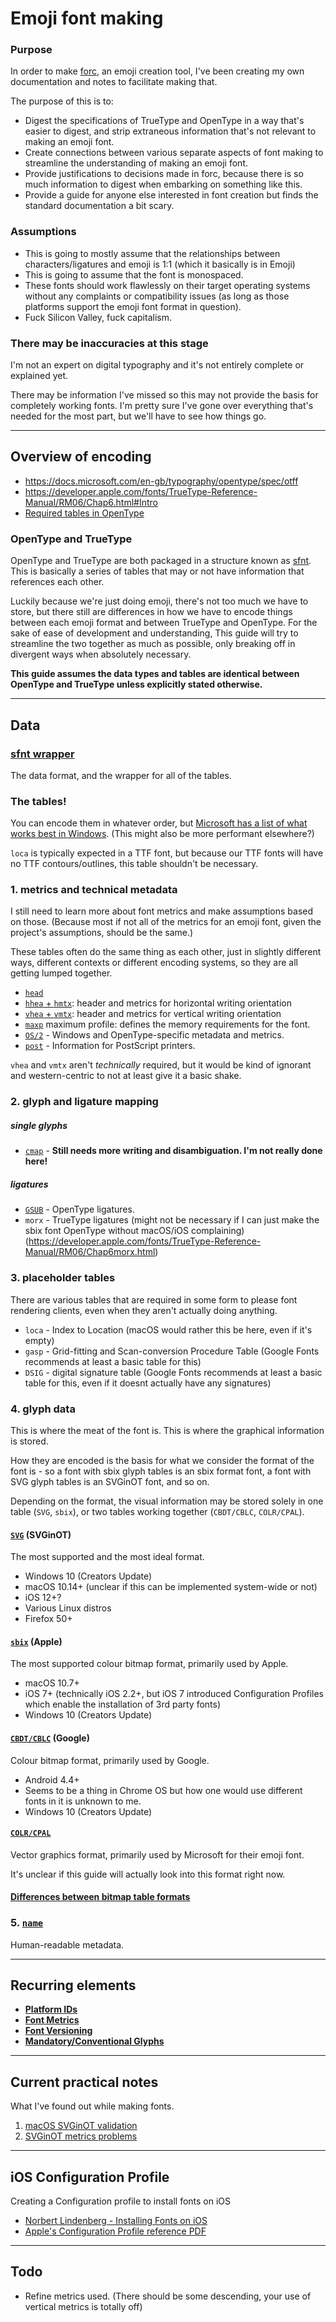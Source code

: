 # Emoji font making

### Purpose

In order to make [forc](https://github.com/mutantstandard/forc), an emoji creation tool, I've been creating my own documentation and notes to facilitate making that.

The purpose of this is to:

- Digest the specifications of TrueType and OpenType in a way that's easier to digest, and strip extraneous information that's not relevant to making an emoji font.
- Create connections between various separate aspects of font making to streamline the understanding of making an emoji font.
- Provide justifications to decisions made in forc, because there is so much information to digest when embarking on something like this.
- Provide a guide for anyone else interested in font creation but finds the standard documentation a bit scary.


### Assumptions

- This is going to mostly assume that the relationships between characters/ligatures and emoji is 1:1 (which it basically is in Emoji)
- This is going to assume that the font is monospaced.
- These fonts should work flawlessly on their target operating systems without any complaints or compatibility issues (as long as those platforms support the emoji font format in question).
- Fuck Silicon Valley, fuck capitalism.

### There may be inaccuracies at this stage

I'm not an expert on digital typography and it's not entirely complete or explained yet.

There may be information I've missed so this may not provide the basis for completely working fonts. I'm pretty sure I've gone over everything that's needed for the most part, but we'll have to see how things go.


-------

## Overview of encoding

- https://docs.microsoft.com/en-gb/typography/opentype/spec/otff
- https://developer.apple.com/fonts/TrueType-Reference-Manual/RM06/Chap6.html#Intro
- [Required tables in OpenType](https://docs.microsoft.com/en-gb/typography/opentype/spec/otff#required-tables)

### OpenType and TrueType

OpenType and TrueType are both packaged in a structure known as [sfnt](https://en.wikipedia.org/wiki/SFNT). This is basically a series of tables that may or not have information that references each other.

Luckily because we're just doing emoji, there's not too much we have to store, but there still are differences in how we have to encode things between each emoji format and between TrueType and OpenType. For the sake of ease of development and understanding, This guide will try to streamline the two together as much as possible, only breaking off in divergent ways when absolutely necessary.

**This guide assumes the data types and tables are identical between OpenType and TrueType unless explicitly stated otherwise.**


-------

## Data

### [sfnt wrapper](misc/sfnt.md)

The data format, and the wrapper for all of the tables.


### The tables!

You can encode them in whatever order, but [Microsoft has a list of what works best in Windows](https://docs.microsoft.com/en-gb/typography/opentype/spec/recom#optimized-table-ordering). (This might also be more performant elsewhere?)

`loca` is typically expected in a TTF font, but because our TTF fonts will have no TTF contours/outlines, this table shouldn't be necessary.


### 1. metrics and technical metadata

I still need to learn more about font metrics and make assumptions based on those. (Because most if not all of the metrics for an emoji font, given the project's assumptions, should be the same.)

These tables often do the same thing as each other, just in slightly different ways, different contexts or different encoding systems, so they are all getting lumped together.

- [`head`](tables/head.md)
- [`hhea` + `hmtx`](tables/horizontal_metrics.md): header and metrics for horizontal writing orientation
- [`vhea` + `vmtx`](tables/vertical_metrics.md): header and metrics for vertical writing orientation
- [`maxp`](tables/maxp.md) maximum profile: defines the memory requirements for the font.
- [`OS/2`](tables/os_2.md) - Windows and OpenType-specific metadata and metrics.
- [`post`](tables/post.md) - Information for PostScript printers.

`vhea` and `vmtx` aren't *technically* required, but it would be kind of ignorant and western-centric to not at least give it a basic shake.

### 2. glyph and ligature mapping


##### single glyphs
- [`cmap`](tables/cmap.md) - **Still needs more writing and disambiguation. I'm not really done here!**

##### ligatures
- [`GSUB`](tables/gsub.md) - OpenType ligatures.
- `morx` - TrueType ligatures (might not be necessary if I can just make the sbix font OpenType without macOS/iOS complaining) (https://developer.apple.com/fonts/TrueType-Reference-Manual/RM06/Chap6morx.html)

### 3. placeholder tables

There are various tables that are required in some form to please font rendering clients, even when they aren't actually doing anything.

- `loca` - Index to Location (macOS would rather this be here, even if it's empty)
- `gasp` - Grid-fitting and Scan-conversion Procedure Table (Google Fonts recommends at least a basic table for this)
- `DSIG` - digital signature table (Google Fonts recommends at least a basic table for this, even if it doesnt actually have any signatures)


### 4. glyph data

This is where the meat of the font is. This is where the graphical information is stored.

How they are encoded is the basis for what we consider the format of the font is - so a font with sbix glyph tables is an sbix format font, a font with SVG glyph tables is an SVGinOT font, and so on.

Depending on the format, the visual information may be stored solely in one table (`SVG`, `sbix`), or two tables working together (`CBDT/CBLC`, `COLR/CPAL`).

#### [`SVG`](tables/svg.md) (SVGinOT)
The most supported and the most ideal format.

- Windows 10 (Creators Update)
- macOS 10.14+ (unclear if this can be implemented system-wide or not)
- iOS 12+?
- Various Linux distros
- Firefox 50+

#### [`sbix`](tables/sbix.md) (Apple)
The most supported colour bitmap format, primarily used by Apple.

- macOS 10.7+
- iOS 7+ (technically iOS 2.2+, but iOS 7 introduced Configuration Profiles which enable the installation of 3rd party fonts)
- Windows 10 (Creators Update)

#### [`CBDT/CBLC`](tables/cbx.md) (Google)
Colour bitmap format, primarily used by Google.

- Android 4.4+
- Seems to be a thing in Chrome OS but how one would use different fonts in it is unknown to me.
- Windows 10 (Creators Update)

#### [`COLR/CPAL`](tables/cx.md)
Vector graphics format, primarily used by Microsoft for their emoji font.

It's unclear if this guide will actually look into this format right now.

#### [Differences between bitmap table formats](misc/bitmap_table_differences.md)



### 5. [`name`](tables/name.md)

Human-readable metadata.

---

## Recurring elements

- [**Platform IDs**](misc/platform_ids.md)
- [**Font Metrics**](misc/metrics.md)
- [**Font Versioning**](misc/font_version.md)
- [**Mandatory/Conventional Glyphs**](misc/glyphs.md)



-----

## Current practical notes

What I've found out while making fonts.

1. [macOS SVGinOT validation](practical/1_macos_svginot.md)
2. [SVGinOT metrics problems](practical/2_svginot_problems.md)


-----

## iOS Configuration Profile

Creating a Configuration profile to install fonts on iOS

- [Norbert Lindenberg - Installing Fonts on iOS](https://norbertlindenberg.com/2015/06/installing-fonts-on-ios/)
- [Apple's Configuration Profile reference PDF](https://developer.apple.com/business/documentation/Configuration-Profile-Reference.pdf)


---

## Todo

- Refine metrics used. (There should be some descending, your use of vertical metrics is totally off)

